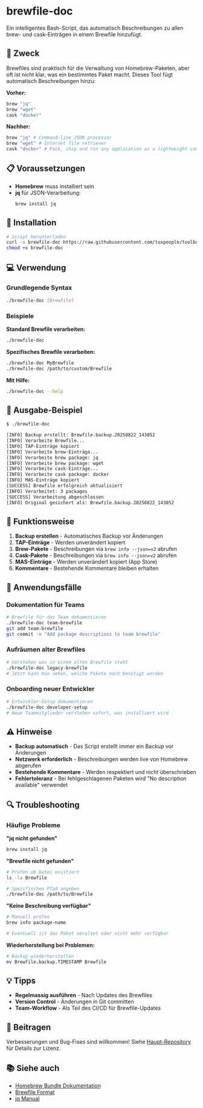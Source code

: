 # brewfile-doc

Ein intelligentes Bash-Script, das automatisch Beschreibungen zu allen brew- und cask-Einträgen in einem Brewfile hinzufügt.

## 🎯 Zweck

Brewfiles sind praktisch für die Verwaltung von Homebrew-Paketen, aber oft ist nicht klar, was ein bestimmtes Paket macht. Dieses Tool fügt automatisch Beschreibungen hinzu:

**Vorher:**
```ruby
brew "jq"
brew "wget"
cask "docker"
```

**Nachher:**
```ruby
brew "jq" # Command-line JSON processor
brew "wget" # Internet file retriever
cask "docker" # Pack, ship and run any application as a lightweight container
```

## 📋 Voraussetzungen

- **Homebrew** muss installiert sein
- **jq** für JSON-Verarbeitung:
  ```bash
  brew install jq
  ```

## 🚀 Installation

```bash
# Script herunterladen
curl -o brewfile-doc https://raw.githubusercontent.com/tuxpeople/toolbox/main/brewfile-doc/brewfile-doc
chmod +x brewfile-doc
```

## 💻 Verwendung

### Grundlegende Syntax
```bash
./brewfile-doc [Brewfile]
```

### Beispiele

**Standard Brewfile verarbeiten:**
```bash
./brewfile-doc
```

**Spezifisches Brewfile verarbeiten:**
```bash
./brewfile-doc MyBrewfile
./brewfile-doc /path/to/custom/Brewfile
```

**Mit Hilfe:**
```bash
./brewfile-doc --help
```

## 📄 Ausgabe-Beispiel

```bash
$ ./brewfile-doc

[INFO] Backup erstellt: Brewfile.backup.20250822_143052
[INFO] Verarbeite Brewfile...
[INFO] TAP-Einträge kopiert
[INFO] Verarbeite brew-Einträge...
[INFO] Verarbeite brew package: jq
[INFO] Verarbeite brew package: wget
[INFO] Verarbeite cask-Einträge...
[INFO] Verarbeite cask package: docker
[INFO] MAS-Einträge kopiert
[SUCCESS] Brewfile erfolgreich aktualisiert
[INFO] Verarbeitet: 3 packages
[SUCCESS] Verarbeitung abgeschlossen
[INFO] Original gesichert als: Brewfile.backup.20250822_143052
```

## 🔧 Funktionsweise

1. **Backup erstellen** - Automatisches Backup vor Änderungen
2. **TAP-Einträge** - Werden unverändert kopiert
3. **Brew-Pakete** - Beschreibungen via `brew info --json=v2` abrufen
4. **Cask-Pakete** - Beschreibungen via `brew info --json=v2` abrufen  
5. **MAS-Einträge** - Werden unverändert kopiert (App Store)
6. **Kommentare** - Bestehende Kommentare bleiben erhalten

## 🏢 Anwendungsfälle

### Dokumentation für Teams
```bash
# Brewfile für das Team dokumentieren
./brewfile-doc team-brewfile
git add team-brewfile
git commit -m "Add package descriptions to team brewfile"
```

### Aufräumen alter Brewfiles
```bash
# Verstehen was in einem alten Brewfile steht
./brewfile-doc legacy-brewfile
# Jetzt kann man sehen, welche Pakete noch benötigt werden
```

### Onboarding neuer Entwickler
```bash
# Entwickler-Setup dokumentieren
./brewfile-doc developer-setup
# Neue Teammitglieder verstehen sofort, was installiert wird
```

## ⚠️ Hinweise

- **Backup automatisch** - Das Script erstellt immer ein Backup vor Änderungen
- **Netzwerk erforderlich** - Beschreibungen werden live von Homebrew abgerufen
- **Bestehende Kommentare** - Werden respektiert und nicht überschrieben
- **Fehlertoleranz** - Bei fehlgeschlagenen Paketen wird "No description available" verwendet

## 🔍 Troubleshooting

### Häufige Probleme

**"jq nicht gefunden"**
```bash
brew install jq
```

**"Brewfile nicht gefunden"**
```bash
# Prüfen ob Datei existiert
ls -la Brewfile

# Spezifischen Pfad angeben
./brewfile-doc /path/to/Brewfile
```

**"Keine Beschreibung verfügbar"**
```bash
# Manuell prüfen
brew info package-name

# Eventuell ist das Paket veraltet oder nicht mehr verfügbar
```

**Wiederherstellung bei Problemen:**
```bash
# Backup wiederherstellen
mv Brewfile.backup.TIMESTAMP Brewfile
```

## 💡 Tipps

- **Regelmassig ausführen** - Nach Updates des Brewfiles
- **Version Control** - Änderungen in Git committen
- **Team-Workflow** - Als Teil des CI/CD für Brewfile-Updates

## 🤝 Beitragen

Verbesserungen und Bug-Fixes sind willkommen! Siehe [Haupt-Repository](../) für Details zur Lizenz.

## 📚 Siehe auch

- [Homebrew Bundle Dokumentation](https://github.com/Homebrew/homebrew-bundle)
- [Brewfile Format](https://docs.brew.sh/Manpage#bundle-subcommand)
- [jq Manual](https://stedolan.github.io/jq/manual/)
